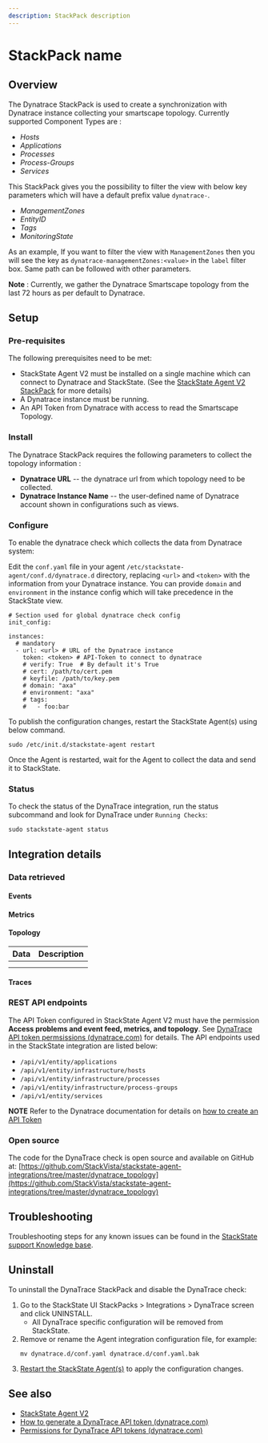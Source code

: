 ```yaml
---
description: StackPack description
---
```


# StackPack name

## Overview

The Dynatrace StackPack is used to create a synchronization with Dynatrace instance collecting your smartscape topology. 
Currently supported Component Types are : 
* _Hosts_
* _Applications_
* _Processes_
* _Process-Groups_
* _Services_

This StackPack gives you the possibility to filter the view with below key parameters which will have a default prefix value `dynatrace-`.
* _ManagementZones_
* _EntityID_
* _Tags_
* _MonitoringState_

As an example, If you want to filter the view with `ManagementZones` then you will see the key as `dynatrace-managementZones:<value>` in the `label` filter 
box. Same path can be followed with other parameters. 

**Note** : Currently, we gather the Dynatrace Smartscape topology from the last 72 hours as per default to Dynatrace.

## Setup

### Pre-requisites

The following prerequisites need to be met:

* StackState Agent V2 must be installed on a single machine which can connect to Dynatrace and StackState. (See the [StackState Agent V2 StackPack](/#/stackpacks/stackstate-agent-v2/) for more details)
* A Dynatrace instance must be running.
* An API Token from Dynatrace with access to read the Smartscape Topology.

### Install

The Dynatrace StackPack requires the following parameters to collect the topology information :

* **Dynatrace URL** -- the dynatrace url from which topology need to be collected. 
* **Dynatrace Instance Name** -- the user-defined name of Dynatrace account shown in configurations such as views. 

### Configure

To enable the dynatrace check which collects the data from Dynatrace system:

Edit the `conf.yaml` file in your agent `/etc/stackstate-agent/conf.d/dynatrace.d` directory, replacing `<url>` and `<token>` with the information from your Dynatrace instance. You can provide `domain` and `environment` in the instance config which will take precedence in the StackState view.

```
# Section used for global dynatrace check config
init_config:

instances:
  # mandatory
  - url: <url> # URL of the Dynatrace instance
    token: <token> # API-Token to connect to dynatrace
    # verify: True  # By default it's True
    # cert: /path/to/cert.pem
    # keyfile: /path/to/key.pem
    # domain: "axa"
    # environment: "axa"
    # tags:
    #   - foo:bar

```

To publish the configuration changes, restart the StackState Agent(s) using below command.

```
sudo /etc/init.d/stackstate-agent restart
```

Once the Agent is restarted, wait for the Agent to collect the data and send it to StackState.

### Status

To check the status of the DynaTrace integration, run the status subcommand and look for DynaTrace under `Running Checks`:

```
sudo stackstate-agent status
```

## Integration details

### Data retrieved

#### Events



#### Metrics



#### Topology



| Data | Description |
|:---|:---|
|  |  |
|  |  | 

#### Traces



### REST API endpoints

The API Token configured in StackState Agent V2 must have the permission **Access problems and event feed, metrics, and topology**. See [DynaTrace API token permsissions (dynatrace.com)](https://www.dynatrace.com/support/help/dynatrace-api/basics/dynatrace-api-authentication/#token-permissions) for details. The API endpoints used in the StackState integration are listed below:

* `/api/v1/entity/applications`
* `/api/v1/entity/infrastructure/hosts`
* `/api/v1/entity/infrastructure/processes`
* `/api/v1/entity/infrastructure/process-groups`
* `/api/v1/entity/services`

**NOTE** 
Refer to the Dynatrace documentation for details on [how to create an API Token](https://www.dynatrace.com/support/help/shortlink/api-authentication#generate-a-token)

### Open source

The code for the DynaTrace check is open source and available on GitHub at:
[https://github.com/StackVista/stackstate-agent-integrations/tree/master/dynatrace_topology](https://github.com/StackVista/stackstate-agent-integrations/tree/master/dynatrace_topology)

## Troubleshooting

Troubleshooting steps for any known issues can be found in the [StackState support Knowledge base](https://support.stackstate.com/hc/en-us/search?category=360002777619&filter_by=knowledge_base&query=DynaTrace).

## Uninstall

To uninstall the DynaTrace StackPack and disable the DynaTrace check:

1. Go to the StackState UI StackPacks > Integrations > DynaTrace screen and click UNINSTALL.
    - All DynaTrace specific configuration will be removed from StackState.
2. Remove or rename the Agent integration configuration file, for example:
    ```
    mv dynatrace.d/conf.yaml dynatrace.d/conf.yaml.bak
    ```
3. [Restart the StackState Agent\(s\)](/stackpacks/integrations/agent.md#start-stop-restart-the-stackstate-agent) to apply the configuration changes.

## See also

- [StackState Agent V2](/stackpacks/integrations/agent.md)
- [How to generate a DynaTrace API token (dynatrace.com)](https://www.dynatrace.com/support/help/shortlink/api-authentication#generate-a-token)
- [Permissions for DynaTrace API tokens (dynatrace.com)](https://www.dynatrace.com/support/help/shortlink/api-authentication#token-permissions)